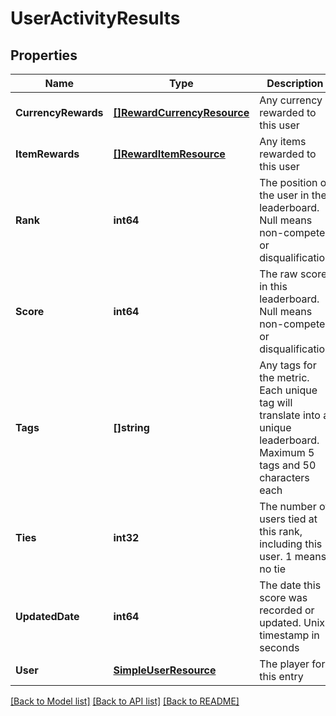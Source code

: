 # UserActivityResults

## Properties
Name | Type | Description | Notes
------------ | ------------- | ------------- | -------------
**CurrencyRewards** | [**[]RewardCurrencyResource**](RewardCurrencyResource.md) | Any currency rewarded to this user | [optional] [default to null]
**ItemRewards** | [**[]RewardItemResource**](RewardItemResource.md) | Any items rewarded to this user | [optional] [default to null]
**Rank** | **int64** | The position of the user in the leaderboard. Null means non-compete or disqualification | [optional] [default to null]
**Score** | **int64** | The raw score in this leaderboard. Null means non-compete or disqualification | [optional] [default to null]
**Tags** | **[]string** | Any tags for the metric. Each unique tag will translate into a unique leaderboard. Maximum 5 tags and 50 characters each | [optional] [default to null]
**Ties** | **int32** | The number of users tied at this rank, including this user. 1 means no tie | [optional] [default to null]
**UpdatedDate** | **int64** | The date this score was recorded or updated. Unix timestamp in seconds | [optional] [default to null]
**User** | [**SimpleUserResource**](SimpleUserResource.md) | The player for this entry | [default to null]

[[Back to Model list]](../README.md#documentation-for-models) [[Back to API list]](../README.md#documentation-for-api-endpoints) [[Back to README]](../README.md)


